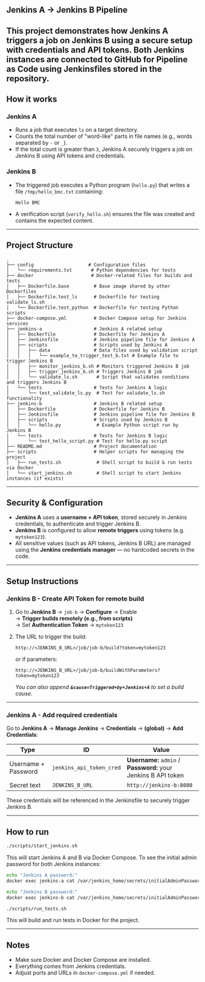## Jenkins A → Jenkins B Pipeline

This project demonstrates how **Jenkins A** triggers a job on **Jenkins B** using a secure setup with credentials and API tokens. Both Jenkins instances are connected to GitHub for Pipeline as Code using Jenkinsfiles stored in the repository.
---

## How it works

### Jenkins A

- Runs a job that executes `ls` on a target directory.
- Counts the total number of "word-like" parts in file names (e.g., words separated by `-` or `_`).
- If the total count is greater than `3`, Jenkins A securely triggers a job on Jenkins B using API tokens and credentials.

### Jenkins B

- The triggered job executes a Python program (`hello.py`) that writes a file `/tmp/hello_bmc.txt` containing:
  ```
  Hello BMC
  ```
- A verification script (`verify_hello.sh`) ensures the file was created and contains the expected content.

---

## Project Structure

```
.
├── config                    # Configuration files
│   └── requirements.txt       # Python dependencies for tests
├── docker                     # Docker-related files for builds and tests
│   ├── Dockerfile.base         # Base image shared by other Dockerfiles
│   ├── Dockerfile.test_ls      # Dockerfile for testing validate_ls.sh
│   └── Dockerfile.test_python  # Dockerfile for testing Python scripts
├── docker-compose.yml          # Docker Compose setup for Jenkins services
├── jenkins-a                   # Jenkins A related setup
│   ├── Dockerfile              # Dockerfile for Jenkins A
│   ├── Jenkinsfile             # Jenkins pipeline file for Jenkins A
│   ├── scripts                 # Scripts used by Jenkins A
│   │   ├── data                # Data files used by validation script
│   │   │   └── example_to_trigger_test_b.txt # Example file to trigger Jenkins B
│   │   ├── monitor_jenkins_b.sh # Monitors triggered Jenkins B job
│   │   ├── trigger_jenkins_b.sh # Triggers Jenkins B job
│   │   └── validate_ls.sh       # Script that validates conditions and triggers Jenkins B
│   └── tests                   # Tests for Jenkins A logic
│       └── test_validate_ls.py  # Test for validate_ls.sh functionality
├── jenkins-b                   # Jenkins B related setup
│   ├── Dockerfile              # Dockerfile for Jenkins B
│   ├── Jenkinsfile             # Jenkins pipeline file for Jenkins B
│   ├── scripts                 # Scripts used by Jenkins B
│   │   └── hello.py             # Example Python script run by Jenkins B
│   └── tests                   # Tests for Jenkins B logic
│       └── test_hello_script.py # Test for hello.py script
├── README.md                   # Project documentation
├── scripts                     # Helper scripts for managing the project
│   ├── run_tests.sh             # Shell script to build & run tests via Docker
│   └── start_jenkins.sh         # Shell script to start Jenkins instances (if exists)
```

---

## Security & Configuration

- **Jenkins A** uses a **username + API token**, stored securely in Jenkins credentials, to authenticate and trigger Jenkins B.
- **Jenkins B** is configured to allow **remote triggers** using tokens (e.g. `mytoken123`).
- All sensitive values (such as API tokens, Jenkins B URL) are managed using the **Jenkins credentials manager** — no hardcoded secrets in the code.

---

## Setup Instructions

### Jenkins B - Create API Token for remote build

1. Go to **Jenkins B** → `job-b` → **Configure** → Enable\
   → **Trigger builds remotely (e.g., from scripts)**\
   → Set **Authentication Token** → `mytoken123`

2. The URL to trigger the build:

   ```
   http://<JENKINS_B_URL>/job/job-b/build?token=mytoken123
   ```

   or if parameters:

   ```
   http://<JENKINS_B_URL>/job/job-b/buildWithParameters?token=mytoken123
   ```

   *You can also append **`&cause=Triggered+by+Jenkins+A`** to set a build cause.*

---

### Jenkins A - Add required credentials

Go to **Jenkins A** → **Manage Jenkins** → **Credentials** → **(global)** → **Add Credentials**:

| Type                | ID                       | Value                                                          |
| ------------------- | ------------------------ | -------------------------------------------------------------- |
| Username + Password | `jenkins_api_token_cred` | **Username:** `admin` / **Password:** your Jenkins B API token |
| Secret text         | `JENKINS_B_URL`          | `http://jenkins-b:8080`                                        |

These credentials will be referenced in the Jenkinsfile to securely trigger Jenkins B.

---

## How to run

```bash
./scripts/start_jenkins.sh
```

This will start Jenkins A and B via Docker Compose.
To see the initial admin password for both Jenkins instances:

```bash
echo "Jenkins A password:"
docker exec jenkins-a cat /var/jenkins_home/secrets/initialAdminPassword || echo "Jenkins A not ready"

echo "Jenkins B password:"
docker exec jenkins-b cat /var/jenkins_home/secrets/initialAdminPassword || echo "Jenkins B not ready"
```

```bash
./scripts/run_tests.sh
```

This will build and run tests in Docker for the project.

---

## Notes

- Make sure Docker and Docker Compose are installed.
- Everything comes from Jenkins credentials.
- Adjust ports and URLs in `docker-compose.yml` if needed.

